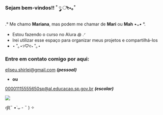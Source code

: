 ### Sejam bem-vindos!! ˚ ༘ ೀ⋆｡˚

.° Me chamo **Mariana**, mas podem me chamar de **Mari** ou **Mah** •ᴗ• °.

- Estou fazendo o curso no Alura ꩜ .ᐟ
- Irei utilizar esse espaço para organizar meus projetos e compartilhá-los
- ⋆ ˚｡⋆୨♡୧⋆ ˚｡⋆
 
 ### Entre em contato comigo por aqui:

 eliseu.shirlei@gmail.com _**(pessoal)**_
 - **ou**
 
 00001115555650sp@al.educacao.sp.gov.br _**(escolar)**_

 ![](https://images.app.goo.gl/CQdJGfffPmnZLiZQ7)

ദ്ദി(˵ •̀ ᴗ - ˵ ) ✧




